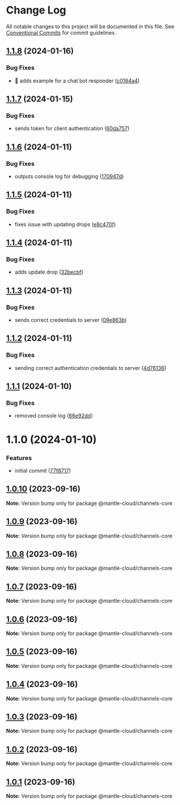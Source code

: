 # Change Log

All notable changes to this project will be documented in this file.
See [Conventional Commits](https://conventionalcommits.org) for commit guidelines.

## [1.1.8](https://github.com/mantle-cloud/mantle-js-sdk/compare/@mantle-cloud/channels@1.1.7...@mantle-cloud/channels@1.1.8) (2024-01-16)


### Bug Fixes

* :construction: adds example for a chat bot responder ([c0184a4](https://github.com/mantle-cloud/mantle-js-sdk/commit/c0184a4d8ad9d0b8098b3d0c18084569175b73e3))





## [1.1.7](https://github.com/mantle-cloud/mantle-js-sdk/compare/@mantle-cloud/channels@1.1.6...@mantle-cloud/channels@1.1.7) (2024-01-15)


### Bug Fixes

* sends token for client authentication ([60da757](https://github.com/mantle-cloud/mantle-js-sdk/commit/60da75750a95d361ed7f497a6f8c196957cc0962))





## [1.1.6](https://github.com/mantle-cloud/mantle-js-sdk/compare/@mantle-cloud/channels@1.1.5...@mantle-cloud/channels@1.1.6) (2024-01-11)


### Bug Fixes

* outputs console log for debugging ([170947d](https://github.com/mantle-cloud/mantle-js-sdk/commit/170947d8abf2a5dbf1bf423c6e21187bcc99fbd9))





## [1.1.5](https://github.com/mantle-cloud/mantle-js-sdk/compare/@mantle-cloud/channels@1.1.4...@mantle-cloud/channels@1.1.5) (2024-01-11)


### Bug Fixes

* fixes issue with updating drops ([e8c470f](https://github.com/mantle-cloud/mantle-js-sdk/commit/e8c470f4aa4133a07fd25b29c531af91ba694e34))





## [1.1.4](https://github.com/mantle-cloud/mantle-js-sdk/compare/@mantle-cloud/channels@1.1.3...@mantle-cloud/channels@1.1.4) (2024-01-11)


### Bug Fixes

* adds update drop ([32becbf](https://github.com/mantle-cloud/mantle-js-sdk/commit/32becbffc3e6dfc5477c6be8c373ee4a3de2087b))





## [1.1.3](https://github.com/mantle-cloud/mantle-js-sdk/compare/@mantle-cloud/channels@1.1.2...@mantle-cloud/channels@1.1.3) (2024-01-11)


### Bug Fixes

* sends correct credentials to server ([09e863b](https://github.com/mantle-cloud/mantle-js-sdk/commit/09e863bc9966613596924f5959a1c017d92439ee))





## [1.1.2](https://github.com/mantle-cloud/mantle-js-sdk/compare/@mantle-cloud/channels@1.1.1...@mantle-cloud/channels@1.1.2) (2024-01-11)


### Bug Fixes

* sending correct authentication credentials to server ([4d76136](https://github.com/mantle-cloud/mantle-js-sdk/commit/4d761360d057c3044f7662b62c52a0bbf5795fa7))





## [1.1.1](https://github.com/mantle-cloud/mantle-js-sdk/compare/@mantle-cloud/channels@1.1.0...@mantle-cloud/channels@1.1.1) (2024-01-10)


### Bug Fixes

* removed console log ([66e92dd](https://github.com/mantle-cloud/mantle-js-sdk/commit/66e92dd3c142f7afc0747dca43cc45c84de27290))





# 1.1.0 (2024-01-10)


### Features

* initial commit ([77f8717](https://github.com/mantle-cloud/mantle-js-sdk/commit/77f87171a7c9c9915fa2428544df910874c2d9ae))





## [1.0.10](https://github.com/mantle-cloud/mantle-js-sdk/compare/@mantle-cloud/channels-core@1.0.9...@mantle-cloud/channels-core@1.0.10) (2023-09-16)

**Note:** Version bump only for package @mantle-cloud/channels-core





## [1.0.9](https://github.com/mantle-cloud/mantle-js-sdk/compare/@mantle-cloud/channels-core@1.0.8...@mantle-cloud/channels-core@1.0.9) (2023-09-16)

**Note:** Version bump only for package @mantle-cloud/channels-core





## [1.0.8](https://github.com/mantle-cloud/mantle-js-sdk/compare/@mantle-cloud/channels-core@1.0.7...@mantle-cloud/channels-core@1.0.8) (2023-09-16)

**Note:** Version bump only for package @mantle-cloud/channels-core





## [1.0.7](https://github.com/mantle-cloud/mantle-js-sdk/compare/@mantle-cloud/channels-core@1.0.6...@mantle-cloud/channels-core@1.0.7) (2023-09-16)

**Note:** Version bump only for package @mantle-cloud/channels-core





## [1.0.6](https://github.com/mantle-cloud/mantle-js-sdk/compare/@mantle-cloud/channels-core@1.0.5...@mantle-cloud/channels-core@1.0.6) (2023-09-16)

**Note:** Version bump only for package @mantle-cloud/channels-core





## [1.0.5](https://github.com/mantle-cloud/mantle-js-sdk/compare/@mantle-cloud/channels-core@1.0.4...@mantle-cloud/channels-core@1.0.5) (2023-09-16)

**Note:** Version bump only for package @mantle-cloud/channels-core





## [1.0.4](https://github.com/mantle-cloud/mantle-js-sdk/compare/@mantle-cloud/channels-core@1.0.3...@mantle-cloud/channels-core@1.0.4) (2023-09-16)

**Note:** Version bump only for package @mantle-cloud/channels-core





## [1.0.3](https://github.com/mantle-cloud/mantle-js-sdk/compare/@mantle-cloud/channels-core@1.0.2...@mantle-cloud/channels-core@1.0.3) (2023-09-16)

**Note:** Version bump only for package @mantle-cloud/channels-core





## [1.0.2](https://github.com/mantle-cloud/mantle-js-sdk/compare/@mantle-cloud/channels-core@1.0.1...@mantle-cloud/channels-core@1.0.2) (2023-09-16)

**Note:** Version bump only for package @mantle-cloud/channels-core





## [1.0.1](https://github.com/mantle-cloud/mantle-js-sdk/compare/@mantle-cloud/channels-core@1.1.0...@mantle-cloud/channels-core@1.0.1) (2023-09-16)

**Note:** Version bump only for package @mantle-cloud/channels-core
